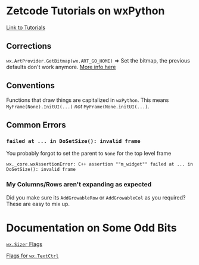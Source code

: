 # Zetcode Tutorials on wxPython

[Link to Tutorials](https://zetcode.com/wxpython/)


## Corrections

`wx.ArtProvider.GetBitmap(wx.ART_GO_HOME)` => Set the bitmap, the
previous defaults don't work anymore. [More info here](https://docs.wxpython.org/wx.ArtProvider.html)



## Conventions

Functions that draw things are capitalized in `wxPython`. This means
`MyFrame(None).InitUI(...)` _not_ `MyFrame(None.initUI(...)`. 


## Common Errors


### `failed at ... in DoSetSize(): invalid frame`

You probably forgot to set the parent to `None` for the top level frame
```
wx._core.wxAssertionError: C++ assertion ""m_widget"" failed at ... in DoSetSize(): invalid frame
```

### My Columns/Rows aren't expanding as expected

Did you make sure its `AddGrowableRow` or `AddGrowableCol` as you
required? These are easy to mix up.


# Documentation on Some Odd Bits

[`wx.Sizer`
Flags](https://docs.wxpython.org/sizers_overview.html#the-flags-and-border-parameters)

[Flags for `wx.TextCtrl`](https://docs.wxpython.org/wx.TextCtrl.html#styles-window-styles)
